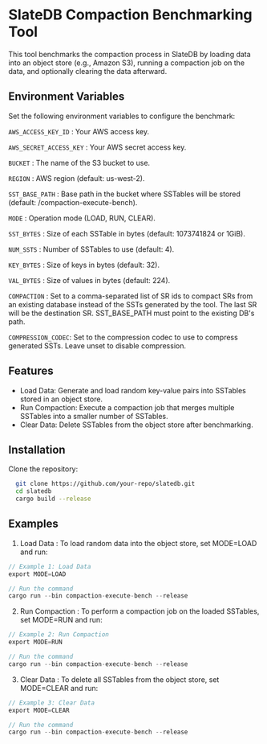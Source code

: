 
# SlateDB Compaction Benchmarking Tool

This tool benchmarks the compaction process in SlateDB by loading data into an object store (e.g., Amazon S3), running a compaction job on the data, and optionally clearing the data afterward.


## Environment Variables

Set the following environment variables to configure the benchmark:

`AWS_ACCESS_KEY_ID` : Your AWS access key.

`AWS_SECRET_ACCESS_KEY` : Your AWS secret access key.

`BUCKET` : The name of the S3 bucket to use.

`REGION` : AWS region (default: us-west-2).

`SST_BASE_PATH` : Base path in the bucket where SSTables will be stored (default: /compaction-execute-bench).

`MODE` : Operation mode (LOAD, RUN, CLEAR).

`SST_BYTES` : Size of each SSTable in bytes (default: 1073741824 or 1GiB).

`NUM_SSTS` : Number of SSTables to use (default: 4).

`KEY_BYTES` : Size of keys in bytes (default: 32).

`VAL_BYTES` : Size of values in bytes (default: 224).

`COMPACTION` : Set to a comma-separated list of SR ids to compact SRs from an existing database instead of
               the SSTs generated by the tool. The last SR will be the destination SR. SST_BASE_PATH must point
               to the existing DB's path.

`COMPRESSION_CODEC`: Set to the compression codec to use to compress generated SSTs. Leave unset to
                     disable compression.

## Features

- Load Data: Generate and load random key-value pairs into SSTables stored in an object store.
- Run Compaction: Execute a compaction job that merges multiple SSTables into a smaller number of SSTables.
- Clear Data: Delete SSTables from the object store after benchmarking.


## Installation

Clone the repository:

```bash
  git clone https://github.com/your-repo/slatedb.git
  cd slatedb
  cargo build --release
```
    
## Examples

1. Load Data : 
To load random data into the object store, set MODE=LOAD and run:
```rust
// Example 1: Load Data
export MODE=LOAD

// Run the command
cargo run --bin compaction-execute-bench --release
```

2. Run Compaction : 
To perform a compaction job on the loaded SSTables, set MODE=RUN and run:
```rust
// Example 2: Run Compaction
export MODE=RUN

// Run the command
cargo run --bin compaction-execute-bench --release
```

3. Clear Data : 
To delete all SSTables from the object store, set MODE=CLEAR and run:
```rust
// Example 3: Clear Data
export MODE=CLEAR

// Run the command
cargo run --bin compaction-execute-bench --release
```

